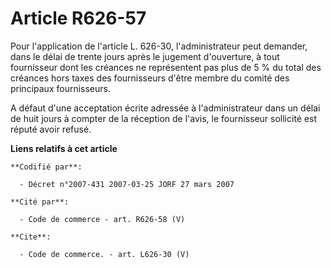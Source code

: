 # Article R626-57

Pour l'application de l'article L. 626-30, l'administrateur peut demander, dans le délai de trente jours après le jugement
d'ouverture, à tout fournisseur dont les créances ne représentent pas plus de 5 % du total des créances hors taxes des
fournisseurs d'être membre du comité des principaux fournisseurs.

A défaut d'une acceptation écrite adressée à l'administrateur dans un délai de huit jours à compter de la réception de
l'avis, le fournisseur sollicité est réputé avoir refusé.

**Liens relatifs à cet article**

	**Codifié par**:

	  - Décret n°2007-431 2007-03-25 JORF 27 mars 2007

	**Cité par**:

	  - Code de commerce - art. R626-58 (V)

	**Cite**:

	  - Code de commerce. - art. L626-30 (V)
